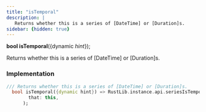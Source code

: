 ```yaml
---
title: "isTemporal"
description: |
   Returns whether this is a series of [DateTime] or [Duration]s.
sidebar: {hidden: true}
---
```

<span class="dart-code"><strong>bool isTemporal</strong>({<span class="nobr">dynamic <i>hint</i></span>});</span>

 Returns whether this is a series of [DateTime] or [Duration]s.
### Implementation
```dart
/// Returns whether this is a series of [DateTime] or [Duration]s.
  bool isTemporal({dynamic hint}) => RustLib.instance.api.seriesIsTemporal(
        that: this,
      );
```

[dynamic]: #